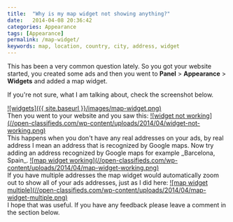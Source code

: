 ```yaml
---
title:  "Why is my map widget not showing anything?"
date:   2014-04-08 20:36:42
categories: Appearance
tags: [Appearance]
permalink: /map-widget/
keywords: map, location, country, city, address, widget
---
```

This has been a very common question lately. So you got your website started, you created some ads and then you went to **Panel** > **Appearance** > **Widgets** and added a map widget.

If you're not sure, what I am talking about, check the screenshot below. 

<a href="{{ site.baseurl }}/images/map-widget.png" class="thumbnail gallery-item" data-gallery>
![widgets]({{ site.baseurl }}/images/map-widget.png)
</a>

<br>
Then you went to your website and you saw this: 

<a href="//open-classifieds.com/wp-content/uploads/2014/04/widget-not-working.png" class="thumbnail gallery-item" data-gallery>
![widget not working](//open-classifieds.com/wp-content/uploads/2014/04/widget-not-working.png)
</a>

<br>
This happens when you don't have any real addresses on your ads, by real address I mean an address that is recognized by Google maps. Now try adding an address recognized by Google maps for example _Barcelona, Spain_.

<a href="//open-classifieds.com/wp-content/uploads/2014/04/map-widget-working.png" class="thumbnail gallery-item" data-gallery>
![map widget working](//open-classifieds.com/wp-content/uploads/2014/04/map-widget-working.png)
</a>

<br>
If you have multiple addresses the map widget would automatically zoom out to show all of your ads addresses, just as I did here:

<a href="//open-classifieds.com/wp-content/uploads/2014/04/map-widget-multiple.png" class="thumbnail gallery-item" data-gallery>
![map widget multiple](//open-classifieds.com/wp-content/uploads/2014/04/map-widget-multiple.png)
</a>

<br>
I hope that was useful. If you have any feedback please leave a comment in the section below.

